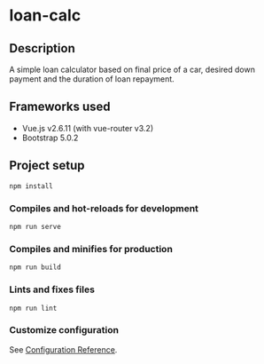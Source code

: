 # loan-calc

## Description

A simple loan calculator based on final price of a car, desired down payment and the duration of loan repayment.

## Frameworks used

- Vue.js v2.6.11 (with vue-router v3.2)
- Bootstrap 5.0.2
## Project setup
```
npm install
```

### Compiles and hot-reloads for development
```
npm run serve
```

### Compiles and minifies for production
```
npm run build
```

### Lints and fixes files
```
npm run lint
```

### Customize configuration
See [Configuration Reference](https://cli.vuejs.org/config/).
